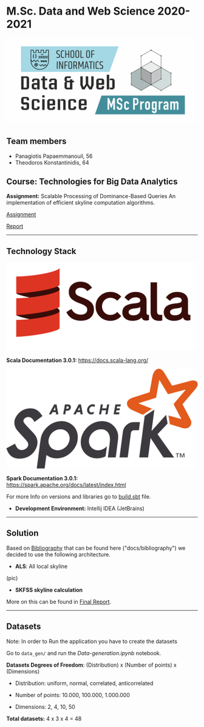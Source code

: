 # M.Sc. Data and Web Science 2020-2021

![MSC-LOGO](./assets/dws-logo.png)

## Team members
* Panagiotis Papaemmanouil, 56
* Theodoros Konstantinidis, 64

## Course: Technologies for Big Data Analytics

**Assignment:** Scalable Processing of Dominance-Based Queries 
An implementation of efficient skyline computation algorithms.

[Assignment](./docs/bigdata-project-2020.pdf)

[Report](./docs/report.pdf)

---

##  Technology Stack

![test](./assets/Scala-logo.png)

**Scala Documentation 3.0.1:** https://docs.scala-lang.org/

![Spark](./assets/Apache_Spark_logo.png)

**Spark Documentation 3.0.1:** https://spark.apache.org/docs/latest/index.html

For more Info on versions and libraries go to [build.sbt](build.sbt) file.

* **Development Environment:** Intellij IDEA (JetBrains)


---

## Solution 

Based on [Bibliography](docs/bibliography) that can be found here ("docs/bibliography") we decided
to use the following architecture.

* **ALS**: All local skyline

(pic)

* **SKFSS skyline calculation**

More on this can be found in [Final Report](docs/report).

---

## Datasets

Note: In order to Run the application you have to create the datasets

Go to `data_gen/` and run the *Data-generation.ipynb* notebook.

**Datasets Degrees of Freedom**: (Distribution) x (Number of points) x (Dimensions)

* Distribution: uniform, normal, correlated, anticorrelated

* Number of points: 10.000, 100.000, 1.000.000

* Dimensions: 2, 4, 10, 50

**Total datasets:** 4 x 3 x 4 = 48